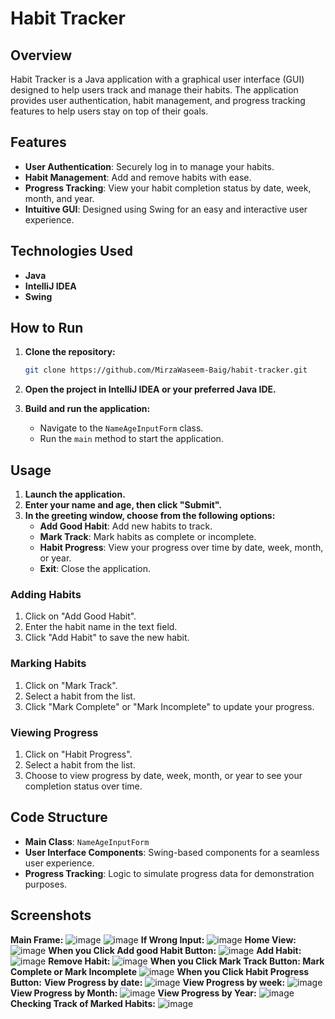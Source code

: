 # Habit Tracker

## Overview

Habit Tracker is a Java application with a graphical user interface (GUI) designed to help users track and manage their habits. The application provides user authentication, habit management, and progress tracking features to help users stay on top of their goals.

## Features

- **User Authentication**: Securely log in to manage your habits.
- **Habit Management**: Add and remove habits with ease.
- **Progress Tracking**: View your habit completion status by date, week, month, and year.
- **Intuitive GUI**: Designed using Swing for an easy and interactive user experience.

## Technologies Used

- **Java**
- **IntelliJ IDEA**
- **Swing**

## How to Run

1. **Clone the repository:**
   ```bash
   git clone https://github.com/MirzaWaseem-Baig/habit-tracker.git
   ```
   
2. **Open the project in IntelliJ IDEA or your preferred Java IDE.**

3. **Build and run the application:**
   - Navigate to the `NameAgeInputForm` class.
   - Run the `main` method to start the application.

## Usage

1. **Launch the application.**
2. **Enter your name and age, then click "Submit".**
3. **In the greeting window, choose from the following options:**
   - **Add Good Habit**: Add new habits to track.
   - **Mark Track**: Mark habits as complete or incomplete.
   - **Habit Progress**: View your progress over time by date, week, month, or year.
   - **Exit**: Close the application.

### Adding Habits

1. Click on "Add Good Habit".
2. Enter the habit name in the text field.
3. Click "Add Habit" to save the new habit.

### Marking Habits

1. Click on "Mark Track".
2. Select a habit from the list.
3. Click "Mark Complete" or "Mark Incomplete" to update your progress.

### Viewing Progress

1. Click on "Habit Progress".
2. Select a habit from the list.
3. Choose to view progress by date, week, month, or year to see your completion status over time.

## Code Structure

- **Main Class**: `NameAgeInputForm`
- **User Interface Components**: Swing-based components for a seamless user experience.
- **Progress Tracking**: Logic to simulate progress data for demonstration purposes.

## Screenshots
**Main Frame:**
![image](https://github.com/user-attachments/assets/cf2dd902-37e0-4a0e-9e63-5c513b911158)
![image](https://github.com/user-attachments/assets/b88d2864-fc78-463f-bb98-798424970a63)
**If Wrong Input:**
![image](https://github.com/user-attachments/assets/7fa6f29b-db40-4a38-adc7-bdd77b87f6e6)
**Home View:**
![image](https://github.com/user-attachments/assets/6ccf71d9-cb55-402d-b53f-9182ed1ebefe)
**When you Click Add good Habit Button:**
![image](https://github.com/user-attachments/assets/ad15fc61-6b5f-4946-9da9-41e8ff34ca0e)
**Add Habit:**
![image](https://github.com/user-attachments/assets/a4d4d596-cb6c-4940-a373-ce782985067c)
**Remove Habit:**
![image](https://github.com/user-attachments/assets/3ac45301-f5ec-402d-9806-823286c6bb23)
**When you Click Mark Track Button: Mark Complete or Mark Incomplete**
![image](https://github.com/user-attachments/assets/bf4b8c27-5f7e-48ef-ad72-2aaea3729583)
**When you Click Habit Progress Button:**
**View Progress by date:**
![image](https://github.com/user-attachments/assets/17fcd2a3-e952-4a8a-8a11-266f84f3d23d)
**View Progress by week:**
![image](https://github.com/user-attachments/assets/963adfb2-a6e8-46f9-92f8-6732c8b4f231)
**View Progress by Month:**
![image](https://github.com/user-attachments/assets/1c8f8ec7-4223-4a97-a3d1-3ea39b975345)
**View Progress by Year:**
![image](https://github.com/user-attachments/assets/6291afa8-b769-4bf3-ad30-2851dda26fa8)
**Checking Track of Marked Habits:**
![image](https://github.com/user-attachments/assets/903a57a9-f4fc-4042-b469-97767606178e)
